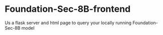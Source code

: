 # Foundation-Sec-8B-frontend
Us a flask server and html page to query your locally running Foundation-Sec-8B model
